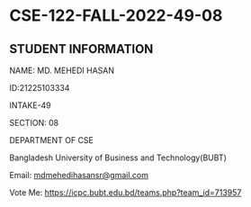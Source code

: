 # CSE-122-FALL-2022-49-08

STUDENT INFORMATION 
--------------------

NAME: MD. MEHEDI HASAN

ID:21225103334

INTAKE-49

SECTION: 08

DEPARTMENT OF CSE

Bangladesh University of Business and Technology(BUBT)


Email: mdmehedihasansr@gmail.com



Vote Me:
https://icpc.bubt.edu.bd/teams.php?team_id=713957
